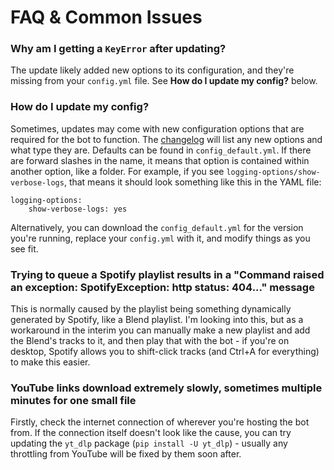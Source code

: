# FAQ & Common Issues

### Why am I getting a `KeyError` after updating?

The update likely added new options to its configuration, and they're missing from your `config.yml` file. See **How do I update my config?** below.

### How do I update my config?

Sometimes, updates may come with new configuration options that are required for the bot to function. The [changelog](https://github.com/svioletg/viMusBot/blob/master/changelog.md) will list any new options and what type they are. Defaults can be found in `config_default.yml`. If there are forward slashes in the name, it means that option is contained within another option, like a folder. For example, if you see `logging-options/show-verbose-logs`, that means it should look something like this in the YAML file:

```
logging-options:
    show-verbose-logs: yes
```

Alternatively, you can download the `config_default.yml` for the version you're running, replace your `config.yml` with it, and modify things as you see fit.

### Trying to queue a Spotify playlist results in a "Command raised an exception: SpotifyException: http status: 404..." message

This is normally caused by the playlist being something dynamically generated by Spotify, like a Blend playlist. I'm looking into this, but as a workaround in the interim you can manually make a new playlist and add the Blend's tracks to it, and then play that with the bot - if you're on desktop, Spotify allows you to shift-click tracks (and Ctrl+A for everything) to make this easier.

### YouTube links download extremely slowly, sometimes multiple minutes for one small file

Firstly, check the internet connection of wherever you're hosting the bot from. If the connection itself doesn't look like the cause, you can try updating the `yt_dlp` package (`pip install -U yt_dlp`) - usually any throttling from YouTube will be fixed by them soon after.